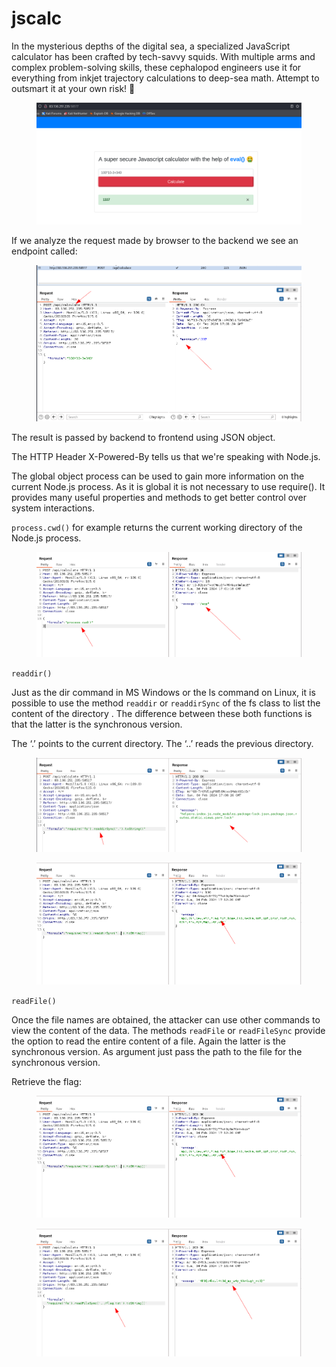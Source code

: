 # jscalc

In the mysterious depths of the digital sea, a specialized JavaScript calculator has been crafted by tech-savvy squids. With multiple arms and complex problem-solving skills, these cephalopod engineers use it for everything from inkjet trajectory calculations to deep-sea math. Attempt to outsmart it at your own risk! 🦑

<figure><img src="../../.gitbook/assets/image (434).png" alt=""><figcaption></figcaption></figure>

If we analyze the request made by browser to the backend we see an endpoint called:

<figure><img src="../../.gitbook/assets/image (435).png" alt=""><figcaption></figcaption></figure>

The result is passed by backend to frontend using JSON object.

The HTTP Header X-Powered-By tells us that we're speaking with Node.js.

The global object process can be used to gain more information on the current Node.js process. As it is global it is not necessary to use require(). It provides many useful properties and methods to get better control over system interactions.

`process.cwd()` for example returns the current working directory of the Node.js process.

<figure><img src="../../.gitbook/assets/image (436).png" alt=""><figcaption></figcaption></figure>

`readdir()`

Just as the dir command in MS Windows or the ls command on Linux, it is possible to use the method `readdir` or `readdirSync` of the fs class to list the content of the directory . The difference between these both functions is that the latter is the synchronous version.

The ‘.’ points to the current directory. The ‘..’ reads the previous directory.

<figure><img src="../../.gitbook/assets/image (437).png" alt=""><figcaption></figcaption></figure>

<figure><img src="../../.gitbook/assets/image (438).png" alt=""><figcaption></figcaption></figure>

`readFile()`

Once the file names are obtained, the attacker can use other commands to view the content of the data. The methods `readFile` or `readFileSync` provide the option to read the entire content of a file. Again the latter is the synchronous version. As argument just pass the path to the file for the synchronous version.

Retrieve the flag:

<figure><img src="../../.gitbook/assets/image (439).png" alt=""><figcaption></figcaption></figure>

<figure><img src="../../.gitbook/assets/image (440).png" alt=""><figcaption></figcaption></figure>
